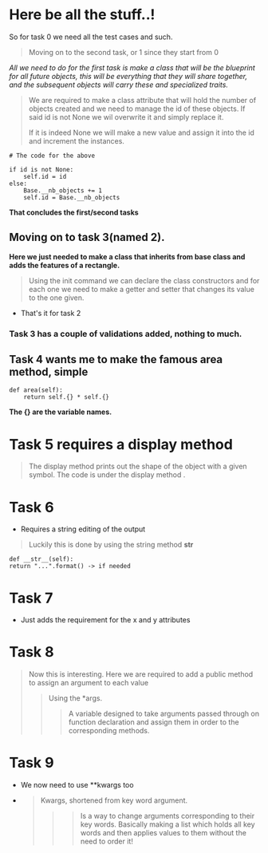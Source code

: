 # Here be all the stuff..!
So for task 0 we need all the test cases and such.

> Moving on to the second task, or 1 since they start from 0

*All we need to do for the first task is make a class that will be
the blueprint for all future objects, this will be
everything that they will share together, and the subsequent objects will carry
these and specialized traits.*

> We are required to make a class attribute that will hold the number of objects created
> and we need to manage the id of these objects. If said id is not None we wil overwrite it and simply replace it.
> 
> If it is indeed None we will make a new value and assign it into the id and increment the instances.

```
# The code for the above

if id is not None:
    self.id = id
else:
    Base.__nb_objects += 1
    self.id = Base.__nb_objects
```
**That concludes the first/second tasks**

## Moving on to task 3(named 2).

**Here we just needed to make a class that
inherits from base class and adds the features of a rectangle.**

>Using the init command we can declare the class constructors and for each one we need to make a getter and setter that changes
> its value to the one given.

* That's it for task 2

### Task 3 has a couple of validations added, nothing to much.

## Task 4 wants me to make the famous area method, simple
```
def area(self):
    return self.{} * self.{}
```
**The {} are the variable names.**

# Task 5 requires a display method

> The display method prints out the shape of
> the object with a given symbol.
> The code is under the display method
.

# Task 6
* Requires a string editing of the output
> Luckily this is done by using the string method __str__
```
def __str__(self):
return "...".format() -> if needed
```
# Task 7
* Just adds the requirement for the x and y attributes

# Task 8
> Now this is interesting.
> Here we are required to add a public method to assign an argument to each value
>> Using the  *args.
>>> A variable designed to take arguments passed through on function declaration and assign them in order
> to the corresponding methods.

# Task 9
* We now need to use **kwargs too
* >Kwargs, shortened from key word argument.
  > >>Is a way to change arguments corresponding to their key words.
  > Basically making a list which holds all key words and then applies values to them without the need to order it!
